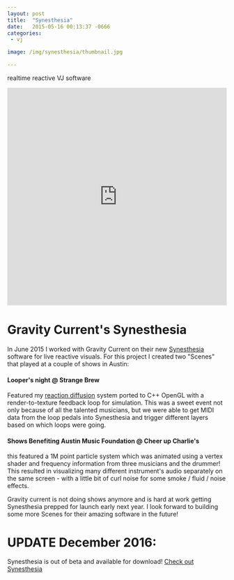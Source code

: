 ```yaml
---
layout: post
title:  "Synesthesia"
date:   2015-05-16 00:13:37 -0666
categories: 
 - vj

image: /img/synesthesia/thumbnail.jpg

---
```

realtime reactive VJ software

<iframe src="https://player.vimeo.com/video/131158650" style="width: 100%; height:500px" frameborder="0" webkitallowfullscreen mozallowfullscreen allowfullscreen></iframe>

# Gravity Current's Synesthesia

In June 2015 I worked with Gravity Current on their new [Synesthesia](http://synesthesia.live/) software for live reactive visuals. For this project I created two "Scenes" that played at a couple of shows in Austin: 

#### Looper's night @ Strange Brew 

Featured my [reaction diffusion](http://nshelton.github.io/r/three-js-demos/turing.html) system ported to C++ OpenGL with a render-to-texture feedback loop for simulation. This was a sweet event not only because of all the talented musicians, but we were able to get MIDI data from the loop pedals into Synesthesia and trigger different layers based on which loops were going. 

#### Shows Benefiting Austin Music Foundation @ Cheer up Charlie's

this featured a 1M point particle system which was animated using a vertex shader and frequency information from three musicians and the drummer! This resulted in visualizing many different instrument's audio separately on the same screen - with a little bit of curl noise for some smoke / fluid / noise effects. 

Gravity current is not doing shows anymore and is hard at work getting Synesthesia prepped for launch early next year. I look forward to building some more Scenes for their amazing software in the future! 


# UPDATE December 2016:

Synesthesia is out of beta and available for download! [Check out Synesthesia](http://synesthesia.live/)
